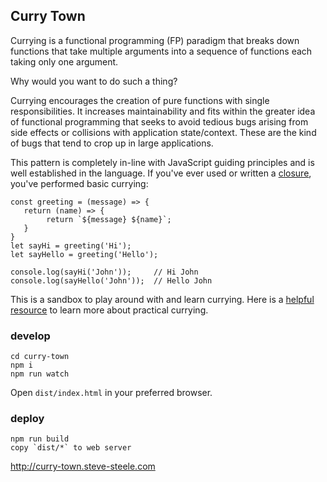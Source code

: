 ## Curry Town

Currying is a functional programming (FP) paradigm that breaks down functions that take multiple arguments into a sequence of functions each taking only one argument.

Why would you want to do such a thing?

Currying encourages the creation of pure functions with single responsibilities. It increases maintainability and fits within the greater idea of functional programming that seeks to avoid tedious bugs arising from side effects or collisions with application state/context. These are the kind of bugs that tend to crop up in large applications.

This pattern is completely in-line with JavaScript guiding principles and is well established in the language. If you've ever used or written a [closure](https://developer.mozilla.org/en-US/docs/Web/JavaScript/Closures#closure), you've performed basic currying:

```
const greeting = (message) => {
   return (name) => {
        return `${message} ${name}`;
   }
}
let sayHi = greeting('Hi');
let sayHello = greeting('Hello');

console.log(sayHi('John'));     // Hi John
console.log(sayHello('John'));  // Hello John
```

This is a sandbox to play around with and learn currying. Here is a [helpful resource](https://javascript.info/currying-partials) to learn more about practical currying.

### develop
```
cd curry-town
npm i
npm run watch
```

Open `dist/index.html` in your preferred browser.

### deploy
```
npm run build
copy `dist/*` to web server
```

http://curry-town.steve-steele.com
